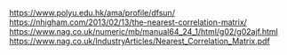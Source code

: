 https://www.polyu.edu.hk/ama/profile/dfsun/
https://nhigham.com/2013/02/13/the-nearest-correlation-matrix/
https://www.nag.co.uk/numeric/mb/manual64_24_1/html/g02/g02ajf.html
https://www.nag.co.uk/IndustryArticles/Nearest_Correlation_Matrix.pdf
